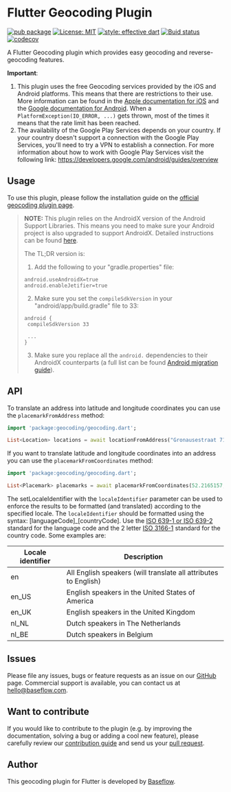 # Flutter Geocoding Plugin  

[![pub package](https://img.shields.io/pub/v/geocoding.svg)](https://pub.dartlang.org/packages/geocoding)
[![License: MIT](https://img.shields.io/badge/license-MIT-blue.svg)](https://opensource.org/licenses/MIT)
[![style: effective dart](https://img.shields.io/badge/style-effective_dart-40c4ff.svg)](https://github.com/tenhobi/effective_dart)
[![Buid status](https://github.com/Baseflow/flutter-geocoding/workflows/Geocoding/badge.svg)](https://github.com/Baseflow/flutter-geocoding/actions?query=workflow%3AGeocoding)
[![codecov](https://codecov.io/gh/Baseflow/flutter-geocoding/branch/main/graph/badge.svg)](https://codecov.io/gh/Baseflow/flutter-geocoding)

A Flutter Geocoding plugin which provides easy geocoding and reverse-geocoding features.

**Important**: 

1. This plugin uses the free Geocoding services provided by the iOS and Android platforms. This means that there are restrictions to their use. More information can be found in the [Apple documentation for iOS](https://developer.apple.com/documentation/corelocation/clgeocoder) and the [Google documentation for Android](https://developer.android.com/reference/android/location/Geocoder).
   When a `PlatformException(IO_ERROR, ...)` gets thrown, most of the times it means that the rate limit has been reached.
2. The availability of the Google Play Services depends on your country. If your country doesn't support a connection with the Google Play Services, you'll need to try a VPN to establish a connection. For more information about how to work with Google Play Services visit the following link: https://developers.google.com/android/guides/overview 

## Usage

To use this plugin, please follow the installation guide on the [official geocoding plugin page](https://pub.dev/packages/geocoding/install).

> **NOTE:** This plugin relies on the AndroidX version of the Android Support Libraries. This means you need to make sure your Android project is also upgraded to support AndroidX. Detailed instructions can be found [here](https://flutter.dev/docs/development/packages-and-plugins/androidx-compatibility). 
>
>The TL;DR version is:
>
>1. Add the following to your "gradle.properties" file:
>
>```
>android.useAndroidX=true
>android.enableJetifier=true
>```
>2. Make sure you set the `compileSdkVersion` in your "android/app/build.gradle" file to 33:
>
>```
>android {
>  compileSdkVersion 33
>
>  ...
>}
>```
>3. Make sure you replace all the `android.` dependencies to their AndroidX counterparts (a full list can be found [Android migration guide](https://developer.android.com/jetpack/androidx/migrate)).

## API

To translate an address into latitude and longitude coordinates you can use the `placemarkFromAddress` method:

``` dart
import 'package:geocoding/geocoding.dart';

List<Location> locations = await locationFromAddress("Gronausestraat 710, Enschede");
```

If you want to translate latitude and longitude coordinates into an address you can use the `placemarkFromCoordinates` method:

``` dart
import 'package:geocoding/geocoding.dart';

List<Placemark> placemarks = await placemarkFromCoordinates(52.2165157, 6.9437819);
```

The setLocaleIdentifier with the `localeIdentifier` parameter can be used to enforce the results to be formatted (and translated) according to the specified locale. The `localeIdentifier` should be formatted using the syntax: [languageCode]_[countryCode]. Use the [ISO 639-1 or ISO 639-2](http://www.loc.gov/standards/iso639-2/php/English_list.php) standard for the language code and the 2 letter [ISO 3166-1](https://en.wikipedia.org/wiki/ISO_3166-1) standard for the country code. Some examples are:

Locale identifier | Description
----------------- | -----------
en | All English speakers (will translate all attributes to English)
en_US | English speakers in the United States of America
en_UK | English speakers in the United Kingdom
nl_NL | Dutch speakers in The Netherlands
nl_BE | Dutch speakers in Belgium

## Issues

Please file any issues, bugs or feature requests as an issue on our [GitHub](https://github.com/Baseflow/flutter-geocoding/issues) page. Commercial support is available, you can contact us at <hello@baseflow.com>.

## Want to contribute

If you would like to contribute to the plugin (e.g. by improving the documentation, solving a bug or adding a cool new feature), please carefully review our [contribution guide](CONTRIBUTING.md) and send us your [pull request](https://github.com/Baseflow/flutter-geocoding/pulls).

## Author

This geocoding plugin for Flutter is developed by [Baseflow](https://baseflow.com).
